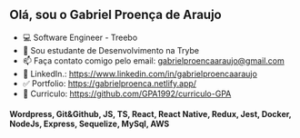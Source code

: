 ## Olá, sou o Gabriel Proença de Araujo 
- 💻 Software Engineer - Treebo
- 🌱 Sou estudante de Desenvolvimento na Trybe
- 📫 Faça contato comigo pelo email: gabrielproencaaraujo@gmail.com
- 🧐 LinkedIn.: https://www.linkedin.com/in/gabrielproencaaraujo
- ✅ Portfolio: https://gabrielproenca.netlify.app/
- 📝 Curriculo: https://github.com/GPA1992/curriculo-GPA
#### Wordpress, Git&Github, JS, TS, React, React Native, Redux, Jest, Docker, NodeJs, Express, Sequelize, MySql, AWS




